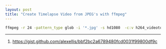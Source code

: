 ```yaml
---
layout: post
title: "Create Timelapse Video from JPEG's with ffmpeg"
---
```


```bash
ffmpeg -r 24 -pattern_type glob -i '*.jpg' -s hd1080  -c:v h264_videotoolbox -vcodec libx264 -crf 18 -preset slow timelapse.mp4
```

---
1. <https://gist.github.com/alexellis/bbf2bc2a6789480fcd0031f99800df9c>
